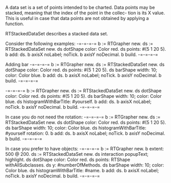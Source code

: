 A data set is a set of points intended to be charted. 
Data points may be stacked, meaning that the index of the point in the collec- tion is its X value. This is useful in case that data points are not obtained by applying a function. 

RTStackedDataSet describes a stacked data set. 

Consider the following examples:
-=-=-=-=
b := RTGrapher new.
ds := RTStackedDataSet new. ds dotShape color: Color red. ds points: #(5 1 20 5).
b add: ds.
b axisX noLabel; noTick. b axisY noDecimal.
b build.
-=-=-=-=

Adding bar
-=-=-=-=
b := RTGrapher new.
ds := RTStackedDataSet new. ds dotShape color: Color red. ds points: #(5 1 20 5).
ds barShape width: 10; color: Color blue.
b add: ds.
b axisX noLabel; noTick. b axisY noDecimal.
b build.
-=-=-=-=

-=-=-=-=
b := RTGrapher new.
ds := RTStackedDataSet new. ds dotShape color: Color red. ds points: #(5 1 20 5).
ds barShape width: 10; color: Color blue.
ds histogramWithBarTitle: #yourself.
b add: ds.
b axisX noLabel; noTick. b axisY noDecimal.
b build.
-=-=-=-=

In case you do not need the rotation:
-=-=-=-=
b := RTGrapher new.
ds := RTStackedDataSet new. ds dotShape color: Color red. ds points: #(5 1 20 5).
ds barShape width: 10; color: Color blue.
ds histogramWithBarTitle: #yourself rotation: 0.
b add: ds.
b axisX noLabel; noTick. b axisY noDecimal.
b build.
-=-=-=-=

In case you prefer to have objects:
-=-=-=-=
b := RTGrapher new.
b extent: 500 @ 200.
ds := RTStackedDataSet new. 
ds interaction popupText; highlight.
ds dotShape color: Color red. 
ds points: RTShape withAllSubclasses.
ds y: #numberOfMethods.
ds barShape width: 10; color: Color blue.
ds histogramWithBarTitle: #name.
b add: ds.
b axisX noLabel; noTick. b axisY noDecimal.
b build.
-=-=-=-=